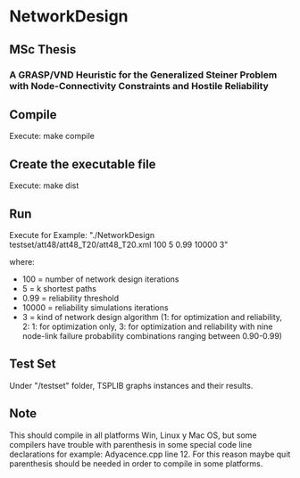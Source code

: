 # NetworkDesign

## MSc Thesis
### A GRASP/VND Heuristic for the Generalized Steiner Problem with Node-Connectivity Constraints and Hostile Reliability

## Compile
Execute: make compile

## Create the executable file
Execute: make dist

## Run
Execute for Example: "./NetworkDesign testset/att48/att48_T20/att48_T20.xml 100 5 0.99 10000 3"

where:

* 100 =  number of network design iterations
* 5 = k shortest paths
* 0.99 = reliability threshold
* 10000 = reliability simulations iterations
* 3 = kind of network design algorithm (1: for optimization and reliability, 2: 1: for optimization only, 3: for optimization and reliability with nine node-link failure probability combinations ranging between 0.90-0.99)

## Test Set
Under "/testset" folder, TSPLIB graphs instances and their results.

## Note
This should compile in all platforms Win, Linux y Mac OS, but some compilers have trouble with parenthesis in some special code line declarations for example: Adyacence.cpp line 12. For this reason maybe quit parenthesis should be needed in order to compile in some platforms.
